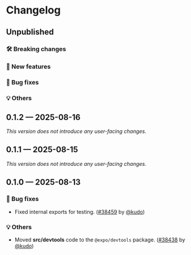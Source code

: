 # Changelog

## Unpublished

### 🛠 Breaking changes

### 🎉 New features

### 🐛 Bug fixes

### 💡 Others

## 0.1.2 — 2025-08-16

_This version does not introduce any user-facing changes._

## 0.1.1 — 2025-08-15

_This version does not introduce any user-facing changes._

## 0.1.0 — 2025-08-13

### 🐛 Bug fixes

- Fixed internal exports for testing. ([#38459](https://github.com/expo/expo/pull/38459) by [@kudo](https://github.com/kudo))

### 💡 Others

- Moved **src/devtools** code to the `@expo/devtools` package. ([#38438](https://github.com/expo/expo/pull/38438) by [@kudo](https://github.com/kudo))
